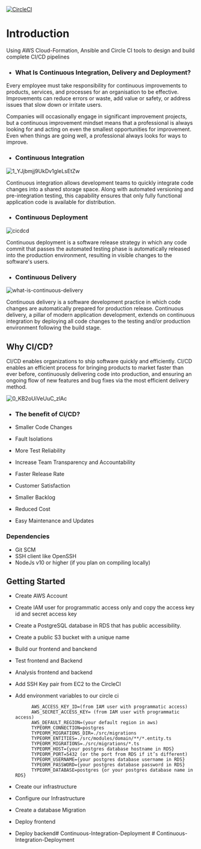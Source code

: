 [![CircleCI](https://dl.circleci.com/status-badge/img/gh/NewthingAde/Continuous-Integration-Deployment/tree/main.svg?style=svg)](https://dl.circleci.com/status-badge/redirect/gh/NewthingAde/Continuous-Integration-Deployment/tree/main)


# Introduction

Using AWS Cloud-Formation, Ansible and Circle CI tools to design and build complete CI/CD pipelines 

- ### What Is Continuous Integration, Delivery and Deployment?

Every employee must take responsibility for continuous improvements to products, services, and processes for an organisation to be effective. Improvements can reduce errors or waste, add value or safety, or address issues that slow down or irritate users.

Companies will occasionally engage in significant improvement projects, but a continuous improvement mindset means that a professional is always looking for and acting on even the smallest opportunities for improvement. Even when things are going well, a professional always looks for ways to improve.
- ### Continuous Integration

![1_YJjbmjj9UkDv1gleLsEtZw](https://user-images.githubusercontent.com/80678596/176104462-2f6b5c58-7894-43d6-9bd3-7d560d686a55.png)

Continuous integration allows development teams to quickly integrate code changes into a shared storage space. Along with automated versioning and pre-integration testing, this capability ensures that only fully functional application code is available for distribution.
- ### Continuous Deployment

![cicdcd](https://user-images.githubusercontent.com/80678596/176104640-2c720cf2-efb0-4d00-92a1-6597c92a301d.png)

Continuous deployment is a software release strategy in which any code commit that passes the automated testing phase is automatically released into the production environment, resulting in visible changes to the software's users.


- ### Continuous Delivery

![what-is-continuous-delivery](https://user-images.githubusercontent.com/80678596/176105234-72a2947d-ae4d-42d1-942c-6ab88900ba89.jpeg)

Continuous delivery is a software development practice in which code changes are automatically prepared for production release. Continuous delivery, a pillar of modern application development, extends on continuous integration by deploying all code changes to the testing and/or production environment following the build stage.
## Why CI/CD?

CI/CD enables organizations to ship software quickly and efficiently. CI/CD enables an efficient process for bringing products to market faster than ever before, continuously delivering code into production, and ensuring an ongoing flow of new features and bug fixes via the most efficient delivery method.

![0_KB2oUiVeUuC_zlAc](https://user-images.githubusercontent.com/80678596/176105486-0cf75398-337b-420a-b6d9-321c1b476594.png)

- ### The benefit of CI/CD?

 - Smaller Code Changes
 - Fault Isolations
 - More Test Reliability
 - Increase Team Transparency and Accountability
 - Faster Release Rate
 - Customer Satisfaction
 - Smaller Backlog
 - Reduced Cost
 - Easy Maintenance and Updates


### Dependencies

* Git SCM
* SSH client like OpenSSH
* NodeJs v10 or higher (if you plan on compiling locally)

## Getting Started 

- Create AWS Account
- Create IAM user for programmatic access only and copy the access key id and secret access key
- Create a PostgreSQL database in RDS that has public accessibility.
- Create a public S3 bucket with a unique name
- Build our frontend and banckend
- Test frontend and Backend
- Analysis frontend and backend
- Add SSH Key pair from EC2 to the CircleCI 
- Add environment variables to our circle ci

            AWS_ACCESS_KEY_ID=(from IAM user with programmatic access)
            AWS_SECRET_ACCESS_KEY= (from IAM user with programmatic access)
            AWS_DEFAULT_REGION=(your default region in aws)
            TYPEORM_CONNECTION=postgres
            TYPEORM_MIGRATIONS_DIR=./src/migrations
            TYPEORM_ENTITIES=./src/modules/domain/**/*.entity.ts
            TYPEORM_MIGRATIONS=./src/migrations/*.ts
            TYPEORM_HOST={your postgres database hostname in RDS}
            TYPEORM_PORT=5432 (or the port from RDS if it’s different)
            TYPEORM_USERNAME={your postgres database username in RDS}
            TYPEORM_PASSWORD={your postgres database password in RDS}
            TYPEORM_DATABASE=postgres {or your postgres database name in RDS}

- Create our infrastructure 
- Configure our Infrastructure 
- Create a database Migration
- Deploy frontend
- Deploy backend#   C o n t i n u o u s - I n t e g r a t i o n - D e p l o y m e n t  
 #   C o n t i n u o u s - I n t e g r a t i o n - D e p l o y m e n t  
 